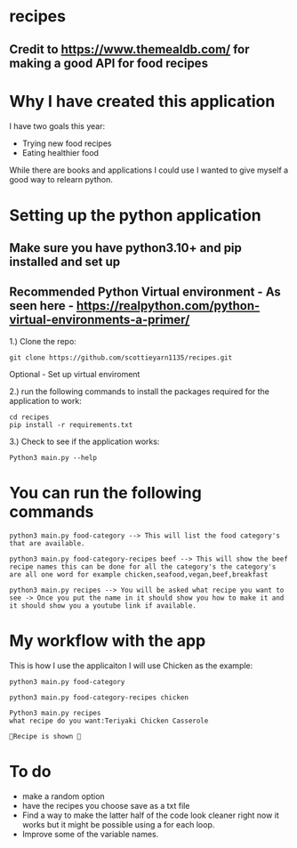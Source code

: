 # recipes
## Credit to https://www.themealdb.com/ for making a good API for food recipes

# Why I have created this application

I have two goals this year:

* Trying new food recipes
* Eating healthier food

While there are books and applications I could use I wanted to give myself a good way to relearn python.

# Setting up the python application

## Make sure you have python3.10+ and pip installed and set up

## Recommended Python Virtual environment - As seen here - https://realpython.com/python-virtual-environments-a-primer/
1.) Clone the repo:
```
git clone https://github.com/scottieyarn1135/recipes.git
```
Optional - Set up virtual enviroment

2.) run the following commands to install the packages required for the application to work:
```
cd recipes
pip install -r requirements.txt
```
3.) Check to see if the application works:
```
Python3 main.py --help
```
# You can run the following commands

```
python3 main.py food-category --> This will list the food category's that are available.

python3 main.py food-category-recipes beef --> This will show the beef recipe names this can be done for all the category's the category's are all one word for example chicken,seafood,vegan,beef,breakfast

python3 main.py recipes --> You will be asked what recipe you want to see -> Once you put the name in it should show you how to make it and it should show you a youtube link if available.
```
# My workflow with the app

This is how I use the applicaiton I will use Chicken as the example:

```
python3 main.py food-category

python3 main.py food-category-recipes chicken

Python3 main.py recipes
what recipe do you want:Teriyaki Chicken Casserole

👏Recipe is shown 👏
```

# To do
 * make a random option
 * have the recipes you choose save as a txt file
 * Find a way to make the latter half of the code look cleaner right now it works but it might be possible using a for each loop.
 * Improve some of the variable names.
